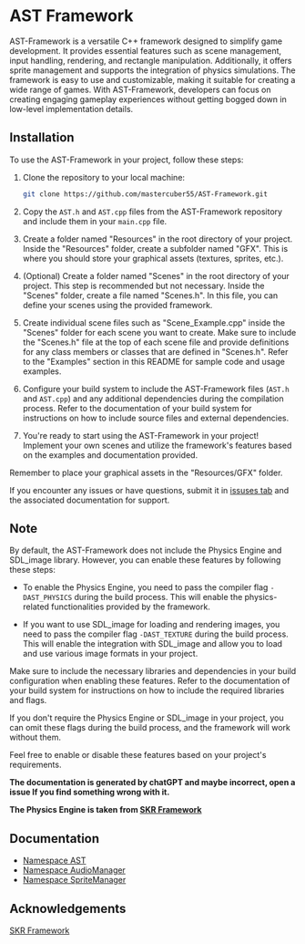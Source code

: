
# AST Framework

AST-Framework is a versatile C++ framework designed to simplify game development. It provides essential features such as scene management, input handling, rendering, and rectangle manipulation. Additionally, it offers sprite management and supports the integration of physics simulations. The framework is easy to use and customizable, making it suitable for creating a wide range of games. With AST-Framework, developers can focus on creating engaging gameplay experiences without getting bogged down in low-level implementation details.
## Installation

To use the AST-Framework in your project, follow these steps:

1. Clone the repository to your local machine:

   ```bash
   git clone https://github.com/mastercuber55/AST-Framework.git
   ```

2. Copy the `AST.h` and `AST.cpp` files from the AST-Framework repository and include them in your `main.cpp` file.

3. Create a folder named "Resources" in the root directory of your project. Inside the "Resources" folder, create a subfolder named "GFX". This is where you should store your graphical assets (textures, sprites, etc.).

4. (Optional) Create a folder named "Scenes" in the root directory of your project. This step is recommended but not necessary. Inside the "Scenes" folder, create a file named "Scenes.h". In this file, you can define your scenes using the provided framework.

5. Create individual scene files such as "Scene_Example.cpp" inside the "Scenes" folder for each scene you want to create. Make sure to include the "Scenes.h" file at the top of each scene file and provide definitions for any class members or classes that are defined in "Scenes.h". Refer to the "Examples" section in this README for sample code and usage examples.

6. Configure your build system to include the AST-Framework files (`AST.h` and `AST.cpp`) and any additional dependencies during the compilation process. Refer to the documentation of your build system for instructions on how to include source files and external dependencies.

7. You're ready to start using the AST-Framework in your project! Implement your own scenes and utilize the framework's features based on the examples and documentation provided.

Remember to place your graphical assets in the "Resources/GFX" folder.

If you encounter any issues or have questions, submit it in [issuses tab](https://github.com/mastercuber55/AST-Framework/issues) and the associated documentation for support.
## Note

By default, the AST-Framework does not include the Physics Engine and SDL_image library. However, you can enable these features by following these steps:

- To enable the Physics Engine, you need to pass the compiler flag `-DAST_PHYSICS` during the build process. This will enable the physics-related functionalities provided by the framework.

- If you want to use SDL_image for loading and rendering images, you need to pass the compiler flag `-DAST_TEXTURE` during the build process. This will enable the integration with SDL_image and allow you to load and use various image formats in your project.

Make sure to include the necessary libraries and dependencies in your build configuration when enabling these features. Refer to the documentation of your build system for instructions on how to include the required libraries and flags.

If you don't require the Physics Engine or SDL_image in your project, you can omit these flags during the build process, and the framework will work without them.

Feel free to enable or disable these features based on your project's requirements.

**The documentation is generated by chatGPT and maybe incorrect, open a issue If you find something wrong with it.**

**The Physics Engine is taken from [SKR Framework](https://github.com/SUKRUCIRIS/SKR)**
##  Documentation

- [Namespace AST](./docs/readme.md)
- [Namespace AudioManager](./docs/NS-AudioManager.md)
- [Namespace SpriteManager](./docs/NS-SpriteManager.md)

## Acknowledgements

[SKR Framework](https://github.com/SUKRUCIRIS/SKR)